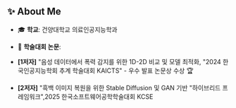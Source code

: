 ## ✨ About Me
- 🎓 **학교**: 건양대학교 의료인공지능학과

- 📄 **학술대회 논문**:
- **[1저자]** "음성 데이터에서 폭력 감지를 위한 1D-2D 비교 및 모델 최적화, "2024 한국인공지능학회 추계 학술대회 KAICTS" - 우수 발표 논문상 수상 🏆
- **[2저자]** "흑백 이미지 복원을 위한 Stable Diffusion 및 GAN 기반 "하이브리드 프레임워크",2025 한국소프트웨어공학학술대회 KCSE 
